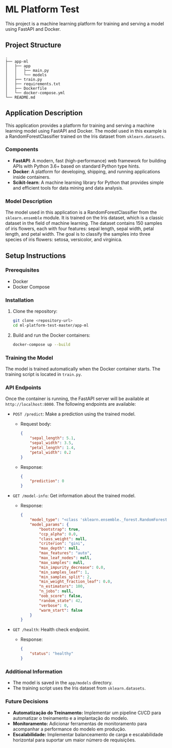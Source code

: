 # ML Platform Test

This project is a machine learning platform for training and serving a model using FastAPI and Docker.

## Project Structure

```
.
├── app-ml
│   ├── app
│   │   ├── main.py
│   │   └── models
│   ├── train.py
│   ├── requirements.txt
│   ├── Dockerfile
│   └── docker-compose.yml
└── README.md
```

## Application Description

This application provides a platform for training and serving a machine learning model using FastAPI and Docker. The model used in this example is a RandomForestClassifier trained on the Iris dataset from `sklearn.datasets`.

### Components

- **FastAPI**: A modern, fast (high-performance) web framework for building APIs with Python 3.6+ based on standard Python type hints.
- **Docker**: A platform for developing, shipping, and running applications inside containers.
- **Scikit-learn**: A machine learning library for Python that provides simple and efficient tools for data mining and data analysis.

### Model Description

The model used in this application is a RandomForestClassifier from the `sklearn.ensemble` module. It is trained on the Iris dataset, which is a classic dataset in the field of machine learning. The dataset contains 150 samples of iris flowers, each with four features: sepal length, sepal width, petal length, and petal width. The goal is to classify the samples into three species of iris flowers: setosa, versicolor, and virginica.

## Setup Instructions

### Prerequisites

- Docker
- Docker Compose

### Installation

1. Clone the repository:
    ```sh
    git clone <repository-url>
    cd ml-platform-test-master/app-ml
    ```

2. Build and run the Docker containers:
    ```sh
    docker-compose up --build
    ```

### Training the Model

The model is trained automatically when the Docker container starts. The training script is located in `train.py`.

### API Endpoints

Once the container is running, the FastAPI server will be available at `http://localhost:8000`. The following endpoints are available:

- `POST /predict`: Make a prediction using the trained model.
    - Request body:
        ```json
        {
            "sepal_length": 5.1,
            "sepal_width": 3.5,
            "petal_length": 1.4,
            "petal_width": 0.2
        }
        ```
    - Response:
        ```json
        {
            "prediction": 0
        }
        ```

- `GET /model-info`: Get information about the trained model.
    - Response:
        ```json
        {
            "model_type": "<class 'sklearn.ensemble._forest.RandomForestClassifier'>",
            "model_params": {
                "bootstrap": true,
                "ccp_alpha": 0.0,
                "class_weight": null,
                "criterion": "gini",
                "max_depth": null,
                "max_features": "auto",
                "max_leaf_nodes": null,
                "max_samples": null,
                "min_impurity_decrease": 0.0,
                "min_samples_leaf": 1,
                "min_samples_split": 2,
                "min_weight_fraction_leaf": 0.0,
                "n_estimators": 100,
                "n_jobs": null,
                "oob_score": false,
                "random_state": 42,
                "verbose": 0,
                "warm_start": false
            }
        }
        ```

- `GET /health`: Health check endpoint.
    - Response:
        ```json
        {
            "status": "healthy"
        }
        ```

### Additional Information

- The model is saved in the `app/models` directory.
- The training script uses the Iris dataset from `sklearn.datasets`.

### Future Decisions

- **Automatização do Treinamento:** Implementar um pipeline CI/CD para automatizar o treinamento e a implantação do modelo.
- **Monitoramento:** Adicionar ferramentas de monitoramento para acompanhar a performance do modelo em produção.
- **Escalabilidade:** Implementar balanceamento de carga e escalabilidade horizontal para suportar um maior número de requisições.
